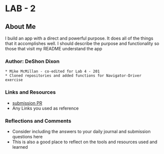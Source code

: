 # LAB - 2

## About Me

I build an app with a direct and powerful purpose. It does all of the things that it accomplishes well. I should describe the purpose and functionality so those that visit my README understand the app

### Author: DeShon Dixon

    * Mike McMillan - co-edited for Lab 4 - 201
    * Cloned repositories and added functions for Navigator-Driver exercise

### Links and Resources

* [submission PR](https://github.com/mikemc26m/deshon-about-me)
* Any Links you used as reference

### Reflections and Comments

* Consider including the answers to your daily journal and submission questions here
* This is also a good place to reflect on the tools and resources used and learned
